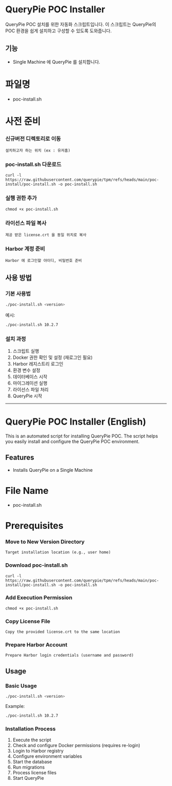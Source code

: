 # QueryPie POC Installer

QueryPie POC 설치를 위한 자동화 스크립트입니다. 이 스크립트는 QueryPie의 POC 환경을 쉽게 설치하고 구성할 수 있도록 도와줍니다.

## 기능

- Single Machine 에 QueryPie 를 설치합니다. 

# 파일명
- poc-install.sh


# 사전 준비
### 신규버전 디렉토리로 이동  

    설치하고자 하는 위치 (ex : 유저홈)

### poc-install.sh 다운로드  

    curl -l https://raw.githubusercontent.com/querypie/tpm/refs/heads/main/poc-install/poc-install.sh -o poc-install.sh

### 실행 권한 추가  

    chmod +x poc-install.sh

### 라이선스 파일 복사  

    제공 받은 license.crt 을 동일 위치로 복사

### Harbor 계정 준비  

    Harbor 에 로그인할 아이디, 비밀번호 준비


## 사용 방법

### 기본 사용법

```bash
./poc-install.sh <version>
```

예시:
```bash
./poc-install.sh 10.2.7
```

### 설치 과정

1. 스크립트 실행
2. Docker 권한 확인 및 설정 (재로그인 필요)
3. Harbor 레지스트리 로그인
4. 환경 변수 설정
5. 데이터베이스 시작
6. 마이그레이션 실행
7. 라이선스 파일 처리
8. QueryPie 시작

---

# QueryPie POC Installer (English)

This is an automated script for installing QueryPie POC. The script helps you easily install and configure the QueryPie POC environment.

## Features

- Installs QueryPie on a Single Machine

# File Name
- poc-install.sh

# Prerequisites
### Move to New Version Directory

    Target installation location (e.g., user home)

### Download poc-install.sh

    curl -l https://raw.githubusercontent.com/querypie/tpm/refs/heads/main/poc-install/poc-install.sh -o poc-install.sh

### Add Execution Permission

    chmod +x poc-install.sh

### Copy License File

    Copy the provided license.crt to the same location

### Prepare Harbor Account

    Prepare Harbor login credentials (username and password)

## Usage

### Basic Usage

```bash
./poc-install.sh <version>
```

Example:
```bash
./poc-install.sh 10.2.7
```

### Installation Process

1. Execute the script
2. Check and configure Docker permissions (requires re-login)
3. Login to Harbor registry
4. Configure environment variables
5. Start the database
6. Run migrations
7. Process license files
8. Start QueryPie

